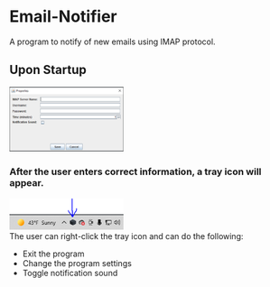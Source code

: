 # Email-Notifier
A program to notify of new emails using IMAP protocol.  
## Upon Startup
<img src="PropertiesPopup.PNG" width="40%"></img>  
### After the user enters correct information, a tray icon will appear.  
<img src="TrayIcon.PNG" width="40%"></img>  
The user can right-click the tray icon and can do the following:
- Exit the program
- Change the program settings
- Toggle notification sound
